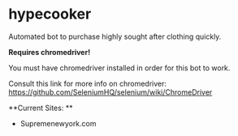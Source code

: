 # hypecooker
Automated bot to purchase highly sought after clothing quickly.

**Requires chromedriver!** 

You must have chromedriver installed in order for this bot to work.

Consult this link for more info on chromedriver: https://github.com/SeleniumHQ/selenium/wiki/ChromeDriver 

**Current Sites: **
* Supremenewyork.com
